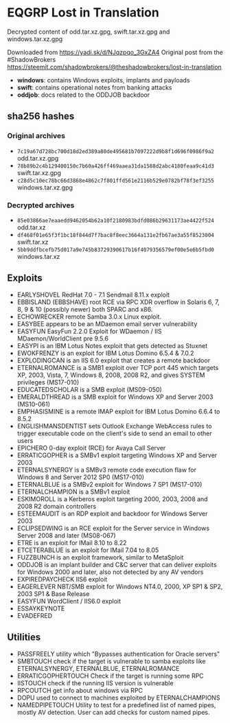 # EQGRP Lost in Translation
Decrypted content of odd.tar.xz.gpg, swift.tar.xz.gpg and windows.tar.xz.gpg

Downloaded from https://yadi.sk/d/NJqzpqo_3GxZA4
Original post from the #ShadowBrokers https://steemit.com/shadowbrokers/@theshadowbrokers/lost-in-translation

- **windows**: contains Windows exploits, implants and payloads
- **swift**: contains operational notes from banking attacks
- **oddjob**: docs related to the ODDJOB backdoor 

## sha256 hashes
### Original archives
- `7c19a67d728bc700d18d2ed389a80de495681b7097222d9b8f1d696f0986f9a2` odd.tar.xz.gpg
- `78b89b2c4b129400150c7b60a426ff469aaea31da1588d2abc4180feaa9c41d3` swift.tar.xz.gpg
- `c28d5c10ec78bc66d3868e4862c7f801ffd561e2116b529e0782bf78f3ef3255` windows.tar.xz.gpg


### Decrypted archives
- `85e03866ae7eaaedd9462054b62a10f2180983bdfd086b29631173ae4422f524` odd.tar.xz
- `df468f01e65f3f1bc18f844d7f7bac8f8eec3664a131e2fb67ae3a55f8523004` swift.tar.xz
- `5bb9ddfbcefb75d017a9e745b83729390617b16f4079356579ef00e5e6b5fbd0` windows.tar.xz


## Exploits

- EARLYSHOVEL RedHat 7.0 - 7.1 Sendmail 8.11.x exploit
- EBBISLAND (EBBSHAVE) root RCE via RPC XDR overflow in Solaris 6, 7, 8, 9 & 10 (possibly newer) both SPARC and x86.
- ECHOWRECKER remote Samba 3.0.x Linux exploit.
- EASYBEE appears to be an MDaemon email server vulnerability
- EASYFUN EasyFun 2.2.0 Exploit for WDaemon / IIS MDaemon/WorldClient pre 9.5.6
- EASYPI is an IBM Lotus Notes exploit that gets detected as Stuxnet
- EWOKFRENZY is an exploit for IBM Lotus Domino 6.5.4 & 7.0.2
- EXPLODINGCAN is an IIS 6.0 exploit that creates a remote backdoor
- ETERNALROMANCE is a SMB1 exploit over TCP port 445 which targets XP, 2003, Vista, 7, Windows 8, 2008, 2008 R2, and gives SYSTEM privileges (MS17-010)
- EDUCATEDSCHOLAR is a SMB exploit (MS09-050)
- EMERALDTHREAD is a SMB exploit for Windows XP and Server 2003 (MS10-061)
- EMPHASISMINE is a remote IMAP exploit for IBM Lotus Domino 6.6.4 to 8.5.2
- ENGLISHMANSDENTIST sets Outlook Exchange WebAccess rules to trigger executable code on the client's side to send an email to other users
- EPICHERO 0-day exploit (RCE) for Avaya Call Server
- ERRATICGOPHER is a SMBv1 exploit targeting Windows XP and Server 2003
- ETERNALSYNERGY is a SMBv3 remote code execution flaw for Windows 8 and Server 2012 SP0 (MS17-010)
- ETERNALBLUE is a SMBv2 exploit for Windows 7 SP1 (MS17-010)
- ETERNALCHAMPION is a SMBv1 exploit
- ESKIMOROLL is a Kerberos exploit targeting 2000, 2003, 2008 and 2008 R2 domain controllers
- ESTEEMAUDIT is an RDP exploit and backdoor for Windows Server 2003
- ECLIPSEDWING is an RCE exploit for the Server service in Windows Server 2008 and later (MS08-067)
- ETRE is an exploit for IMail 8.10 to 8.22
- ETCETERABLUE is an exploit for IMail 7.04 to 8.05
- FUZZBUNCH is an exploit framework, similar to MetaSploit
- ODDJOB is an implant builder and C&C server that can deliver exploits for Windows 2000 and later, also not detected by any AV vendors
- EXPIREDPAYCHECK IIS6 exploit
- EAGERLEVER NBT/SMB exploit for Windows NT4.0, 2000, XP SP1 & SP2, 2003 SP1 & Base Release
- EASYFUN WordClient / IIS6.0 exploit
- ESSAYKEYNOTE
- EVADEFRED

## Utilities

- PASSFREELY utility which "Bypasses authentication for Oracle servers"
- SMBTOUCH check if the target is vulnerable to samba exploits like ETERNALSYNERGY, ETERNALBLUE, ETERNALROMANCE
- ERRATICGOPHERTOUCH Check if the target is running some RPC
- IISTOUCH check if the running IIS version is vulnerable
- RPCOUTCH get info about windows via RPC
- DOPU used to connect to machines exploited by ETERNALCHAMPIONS
- NAMEDPIPETOUCH Utility to test for a predefined list of named pipes, mostly AV detection. User can add checks for custom named pipes.


